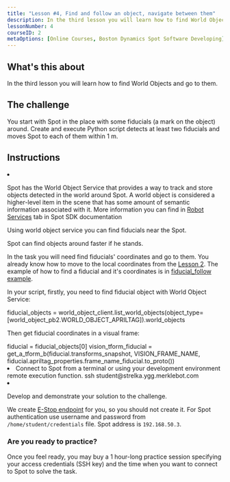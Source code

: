 ```yaml
---
title: "Lesson #4, Find and follow an object, navigate between them"
description: In the third lesson you will learn how to find World Objects and go to them.
lessonNumber: 4
courseID: 2
metaOptions: [Online Courses, Boston Dynamics Spot Software Developing]
---
```


<section class="container__narrow">

## What's this about

In the third lesson you will learn how to find World Objects and go to them.

</section>


<section class="container__narrow">

## The challenge

You start with Spot in the place with some fiducials (a mark on the object) around. Create and execute Python script detects at least two fiducials and moves Spot to each of them within 1 m.

</section>

<section class="container__reg">

## Instructions

<List type="numbers">

<li>

Spot has the World Object Service that provides a way to track and store objects detected in the world around Spot. A world object is considered a higher-level item in the scene that has some amount of semantic information associated with it. More information you can find in [Robot Services](https://dev.bostondynamics.com/docs/concepts/robot_services#world-object) tab in Spot SDK documentation

Using world object service you can find fiducials near the Spot. 

Spot can find objects around faster if he stands.

In the task you will need find fiducials' coordinates and go to them. You already know how to move to the local coordinates from the [Lesson 2](/online-courses/boston-dynamics-course/2-remote-controlled-and-programmed-motion). The example of how to find a fiducial and it's coordinates is in [fiducial_follow example](https://github.com/boston-dynamics/spot-sdk/blob/7ce5c5f31f4e1e45e9ff4be29fb097e258b75919/python/examples/fiducial_follow/fiducial_follow.py).

In your script, firstly, you need to find fiducial object with World Object Service:

<lessonCodeWrapper language="python" codeClass="big-code">
fiducial_objects = world_object_client.list_world_objects(object_type=[world_object_pb2.WORLD_OBJECT_APRILTAG]).world_objects
</lessonCodeWrapper>


Then get fiducial coordinates in a visual frame:

<lessonCodeWrapper language="python" codeClass="big-code">
fiducial = fiducial_objects[0]
vision_tform_fiducial = get_a_tform_b(fiducial.transforms_snapshot, VISION_FRAME_NAME, fiducial.apriltag_properties.frame_name_fiducial.to_proto())
</lessonCodeWrapper>

</li>

<li>
Connect to Spot from a terminal or using your development environment remote execution function.

<lessonCodeWrapper language="bash">
ssh student@strelka.ygg.merklebot.com
</lessonCodeWrapper>

</li>

<li>

Develop and demonstrate your solution to the challenge.

We create [E-Stop endpoint](https://dev.bostondynamics.com/python/examples/estop/readme) for you, so you should not create it. For Spot authentication use username and password from <code>/home/student/credentials</code> file. Spot address is <code>192.168.50.3</code>.

</li>

</List>
</section>

<section class="container__narrow">

### Are you ready to practice?

Once you feel ready, you may buy a 1 hour-long practice session specifying your access credentials (SSH key) and the time when you want to connect to Spot to solve the task.

##### <LessonButtonLink src="https://dapp.spot-sdk.education/#/checkout" text="Rent a spot" />

</section>